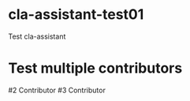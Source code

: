 # cla-assistant-test01
Test cla-assistant

# Test multiple contributors
  #2 Contributor
  #3 Contributor
